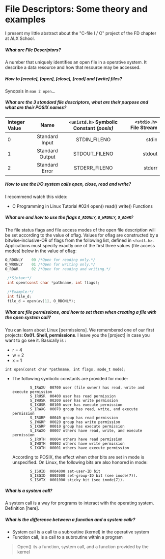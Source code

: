# File Descriptors: Some theory and examples
I present my little abstract about the "C-file I / O" project of the FD chapter at ALX School.

##### What are File Descriptors?
A number that uniquely identifies an open file in a operative system. It describe a data resource and how that resource may be accessed. 
##### How to [create], [open], [close], [read] and [write] files?
Synopsis in `man 2 open`...
##### What are the 3 standard file descriptors, what are their purpose and what are their POSIX names?
| Integer Value | Name | `<unistd.h>` Symbolic Constant *(posix)* | `<stdio.h>` File Stream
| :------- | :------: | :-----: | -----:
| 0 | Standard Input | STDIN_FILENO | stdin 
| 1 | Standard Output | STDOUT_FILENO | stdout
| 2 | Standard Error | STDERR_FILENO | stderr

##### How to use the I/O system calls open, close, read and write? 
I recommend watch this video:
* C Programming in Linux Tutorial #024
open() read() write() Functions


##### What are and how to use the flags `O_RDONLY`, `O_WRONLY`, `O_RDWR`?
The file status flags and file access modes of the open file description will be set according to the value of oflag. Values for oflag are constructed by a bitwise-inclusive-OR of flags from the following list, defined in `<fcntl.h>`. Applications must specify exactly one of the first three values (file access modes) below in the value of oflag:

```c
O_RDONLY    00 /*Open for reading only.*/
O_WRONLY    01 /*Open for writing only.*/
O_RDWR      02 /*Open for reading and writing.*/
 
 /*Sintax:*/
 int open(const char *pathname, int flags); 
 
 /*Example:*/
 int file_d;
 file_d = open(av[1], O_RDONLY);
```
##### What are file permissions, and how to set them when creating a file with the open system call?
You can learn about Linux [permissions]. We remembered one of our first projects: **0x01. Shell, permissions**. I leave you the [project] in case you want to go see it.
Basically is : 
* r = 4
* w = 2
* x = 1

```
int open(const char *pathname, int flags, mode_t mode);
```
* The following symbolic constants are provided for mode:

              S_IRWXU  00700 user (file owner) has read, write and execute permission
              S_IRUSR  00400 user has read permission
              S_IWUSR  00200 user has write permission
              S_IXUSR  00100 user has execute permission
              S_IRWXG  00070 group has read, write, and execute permission
              S_IRGRP  00040 group has read permission
              S_IWGRP  00020 group has write permission
              S_IXGRP  00010 group has execute permission
              S_IRWXO  00007 others have read, write, and execute permission
              S_IROTH  00004 others have read permission
              S_IWOTH  00002 others have write permission
              S_IXOTH  00001 others have execute permission
    According to POSIX, the effect when other bits are set in mode is unspecified.  On Linux, the following bits are also honored in mode:
    
              S_ISUID  0004000 set-user-ID bit
              S_ISGID  0002000 set-group-ID bit (see inode(7)).
              S_ISVTX  0001000 sticky bit (see inode(7)).

##### What is a system call?
A system call is a way for programs to interact with the operating system. Definition [here].
##### What is the difference between a function and a system callr?
  - System call is a call to a subroutine (kernel) in the operative system
  - Function call, is a call to a subroutine within a program
 > Open() its a function, system call, and a function provided by the kernel
